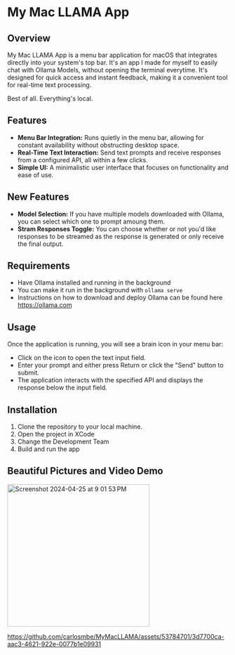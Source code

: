 # My Mac LLAMA App

## Overview

My Mac LLAMA App is a menu bar application for macOS that integrates directly into your system's top bar. 
It's an app I made for myself to easily chat with Ollama Models, without opening the terminal everytime.
It's designed for quick access and instant feedback, making it a convenient tool for real-time text processing.

Best of all. Everything's local.


## Features

- **Menu Bar Integration:** Runs quietly in the menu bar, allowing for constant availability without obstructing desktop space.
- **Real-Time Text Interaction:** Send text prompts and receive responses from a configured API, all within a few clicks.
- **Simple UI:** A minimalistic user interface that focuses on functionality and ease of use.

## New Features
- **Model Selection:** If you have multiple models downloaded with Ollama, you can select which one to prompt amoung them.
- **Stram Responses Toggle:** You can choose whether or not you'd like responses to be streamed as the response is generated or only receive the final output.

## Requirements
- Have Ollama installed and running in the background
- You can make it run in the background with `ollama serve`
- Instructions on how to download and deploy Ollama can be found here https://ollama.com

## Usage

Once the application is running, you will see a brain icon in your menu bar:

- Click on the icon to open the text input field.
- Enter your prompt and either press Return or click the "Send" button to submit.
- The application interacts with the specified API and displays the response below the input field.


## Installation

1. Clone the repository to your local machine.
2. Open the project in XCode
3. Change the Development Team
4. Build and run the app

## Beautiful Pictures and Video Demo


<img width="324" alt="Screenshot 2024-04-25 at 9 01 53 PM" src="https://github.com/carlosmbe/MyMacLLAMA/assets/53784701/9d7c41d8-2914-4353-97f8-d3268ecdb0bb">


https://github.com/carlosmbe/MyMacLLAMA/assets/53784701/3d7700ca-aac3-4621-922e-0077b1e09931

